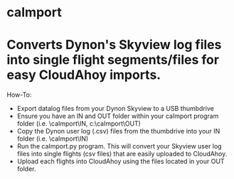 # caImport
# Converts Dynon's Skyview log files into single flight segments/files for easy CloudAhoy imports.

How-To:

- Export datalog files from your Dynon Skyview to a USB thumbdrive
- Ensure you have an IN and OUT folder within your caImport program folder (i.e. \caImport\IN, c:\caImport\OUT)
- Copy the Dynon user log (.csv) files from the thumbdrive into your IN folder (i.e. \caImport\IN)
- Run the caImport.py program. 
  This will convert your Skyview user log files into single flights (csv files) that are easily uploaded to CloudAhoy.
- Upload each flights into CloudAhoy using the files located in your OUT folder.
